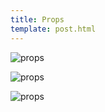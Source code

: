 ```yaml
---
title: Props
template: post.html
---
```

![props](https://s3.amazonaws.com/rewferguson.com/img/Untitled-Water-Drop-Game/props-3.jpeg)

![props](https://s3.amazonaws.com/rewferguson.com/img/Untitled-Water-Drop-Game/props-2.jpeg)

![props](https://s3.amazonaws.com/rewferguson.com/img/Untitled-Water-Drop-Game/props-1.jpeg)
